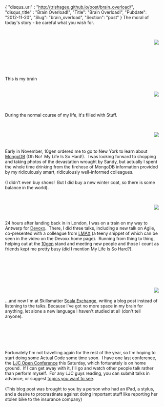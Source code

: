 {
 "disqus_url" : "http://trishagee.github.io/post/brain_overload/",
 "disqus_title" : "Brain Overload!",
 "Title": "Brain Overload!",
 "Pubdate": "2012-11-20",
 "Slug": "brain_overload",
 "Section": "post"
}
The moral of today's story - be careful what you wish for.<br /><br /><br /><div class="separator" style="clear: both; text-align: center;"><a href="http://2.bp.blogspot.com/-PVrZ4O0uZiI/UKtda1uCk8I/AAAAAAAALSk/zAEZTTsZ-CM/s1600/my-brain.png" imageanchor="1" style="clear: right; float: right; margin-bottom: 1em; margin-left: 1em;"><img border="0" src="http://2.bp.blogspot.com/-PVrZ4O0uZiI/UKtda1uCk8I/AAAAAAAALSk/zAEZTTsZ-CM/s1600/my-brain.png" /></a></div><br /><br /><br /><br /><br /><br /><br />This is my brain<br /><br /><br /><div class="separator" style="clear: both; text-align: center;"><a href="http://2.bp.blogspot.com/-fhy7-UY1ZcY/UKtdkkumAZI/AAAAAAAALSs/eU0rlnuLmDE/s1600/normal.png" imageanchor="1" style="clear: right; float: right; margin-bottom: 1em; margin-left: 1em;"><img border="0" src="http://2.bp.blogspot.com/-fhy7-UY1ZcY/UKtdkkumAZI/AAAAAAAALSs/eU0rlnuLmDE/s1600/normal.png" /></a></div><div><br /><br /><br /><br />During the normal course of my life, it's filled with Stuff.<br /><div class="separator" style="clear: both; text-align: center;"></div></div><br /><a href="http://4.bp.blogspot.com/-UJykTQjVnOY/UKteXwj47PI/AAAAAAAALS0/08oNJ40PdVg/s1600/mongodb.png" imageanchor="1" style="clear: right; float: right; margin-bottom: 1em; margin-left: 1em;"><br /></a><a href="http://4.bp.blogspot.com/-UJykTQjVnOY/UKteXwj47PI/AAAAAAAALS0/08oNJ40PdVg/s1600/mongodb.png" imageanchor="1" style="clear: right; float: right; margin-bottom: 1em; margin-left: 1em;"><img border="0" src="http://4.bp.blogspot.com/-UJykTQjVnOY/UKteXwj47PI/AAAAAAAALS0/08oNJ40PdVg/s1600/mongodb.png" /></a><br /><br /><br /><br /><br />Early in November, 10gen ordered me to go to New York to learn about <a href="http://www.mongodb.org/">MongoDB</a> (Oh No! &nbsp;My Life Is So Hard!). &nbsp;I was looking forward to shopping and taking photos of the devastation wrought by Sandy, but actually I spent the whole time drinking from the firehose of MongoDB information provided by my ridiculously smart, ridiculously well-informed colleagues.<br /><br />(I didn't even buy shoes! &nbsp;But I did buy a new winter coat, so there is some balance in the world).<br /><br /><a href="http://4.bp.blogspot.com/-rDm80VyCwmg/UKtfMnkQ-0I/AAAAAAAALS8/lyXF4E91TMY/s1600/devoxx.png" imageanchor="1" style="clear: right; float: right; margin-bottom: 1em; margin-left: 1em;"><br /></a><br /><div class="separator" style="clear: both; text-align: center;"><a href="http://4.bp.blogspot.com/-rDm80VyCwmg/UKtfMnkQ-0I/AAAAAAAALS8/lyXF4E91TMY/s1600/devoxx.png" imageanchor="1" style="clear: right; float: right; margin-bottom: 1em; margin-left: 1em;"><img border="0" src="http://4.bp.blogspot.com/-rDm80VyCwmg/UKtfMnkQ-0I/AAAAAAAALS8/lyXF4E91TMY/s1600/devoxx.png" /></a></div><br /><br /><br />24 hours after landing back in in London, I was on a train on my way to Antwerp for&nbsp;<a href="http://www.devoxx.com/display/DV12/Home">Devoxx</a>. &nbsp;There, I did three talks, including a new talk on Agile, co-presented with a colleague from <a href="http://www.lmax.com/">LMAX</a> (a teeny snippet of which can be seen in the video on the Devoxx home page). &nbsp;Running from thing to thing, helping out at the&nbsp;<a href="http://www.10gen.com/">10gen</a>&nbsp;stand and meeting new people and those I count as friends kept me pretty busy (did I mention My Life Is So Hard?).<br /><br /><div><br /></div><div><br /></div><div><br /></div><div><br /></div><div><br /></div><br /><div class="separator" style="clear: both; text-align: center;"><a href="http://4.bp.blogspot.com/-eG_pYdMY4gc/UKtfcTBR7FI/AAAAAAAALTE/W8doP8E2nW4/s1600/full-brain.png" imageanchor="1" style="clear: right; float: right; margin-bottom: 1em; margin-left: 1em;"><img border="0" src="http://4.bp.blogspot.com/-eG_pYdMY4gc/UKtfcTBR7FI/AAAAAAAALTE/W8doP8E2nW4/s1600/full-brain.png" /></a></div><br /><br />...and now I'm at Skillsmatter&nbsp;<a href="http://skillsmatter.com/event/scala/scala-exchange-2012">Scala Exchange</a>, writing a blog post instead of listening to the talks. Because I've got no more space in my brain for anything, let alone a new language I haven't studied at all (don't tell anyone).<br /><br /><br /><br /><br /><br /><br />Fortunately I'm not travelling again for the rest of the year, so I'm hoping to start doing some Actual Code some time soon. &nbsp;I have one last conference, the <a href="http://www.meetup.com/Londonjavacommunity/events/89353112/">LJC Open Conference</a>&nbsp;this Saturday, which fortunately is on home ground. &nbsp;If I can get away with it, I'll go and watch other people talk rather than perform myself. &nbsp;For any LJC guys reading, you can submit talks in advance, or suggest <a href="http://conf.londonjavacommunity.co.uk/">topics you want to see</a>.<br /><br />(This blog post was brought to you by a person who had an iPad, a stylus, and a desire to procrastinate against doing important stuff like reporting her stolen bike to the insurance company)
